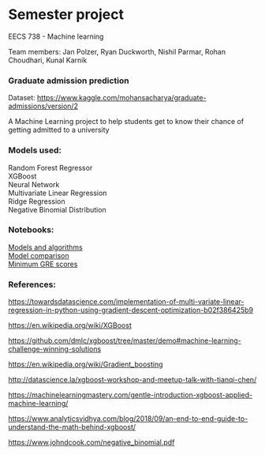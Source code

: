 # Semester project

EECS 738 - Machine learning  

Team members: Jan Polzer, Ryan Duckworth, Nishil Parmar, Rohan Choudhari, Kunal Karnik 


### Graduate admission prediction   

Dataset: https://www.kaggle.com/mohansacharya/graduate-admissions/version/2 

A Machine Learning project to help students get to know their chance of getting admitted to a university


### Models used:

Random Forest Regressor  
XGBoost  
Neural Network  
Multivariate Linear Regression  
Ridge Regression  
Negative Binomial Distribution  


### Notebooks:  

[Models and algorithms](https://github.com/jancpp/Graduate_admissions/blob/master/Graduate%20admissions.ipynb)   
[Model comparison](https://github.com/jancpp/Graduate_admissions/blob/master/Comparison.ipynb)   
[Minimum GRE scores](https://github.com/jancpp/Graduate_admissions/blob/master/Minimum%20GRE.ipynb)   


### References:

https://towardsdatascience.com/implementation-of-multi-variate-linear-regression-in-python-using-gradient-descent-optimization-b02f386425b9

https://en.wikipedia.org/wiki/XGBoost

https://github.com/dmlc/xgboost/tree/master/demo#machine-learning-challenge-winning-solutions

https://en.wikipedia.org/wiki/Gradient_boosting

http://datascience.la/xgboost-workshop-and-meetup-talk-with-tianqi-chen/

https://machinelearningmastery.com/gentle-introduction-xgboost-applied-machine-learning/

https://www.analyticsvidhya.com/blog/2018/09/an-end-to-end-guide-to-understand-the-math-behind-xgboost/

https://www.johndcook.com/negative_binomial.pdf






